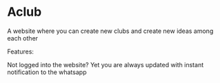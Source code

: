 # Aclub
A website where you can create new clubs and create new ideas among each other

Features:

Not logged into the website? Yet you are always updated with instant notification to the whatsapp
